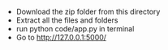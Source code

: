 - Download the zip folder from this directory
- Extract all the files and folders
- run python code/app.py in terminal
- Go to http://127.0.0.1:5000/
